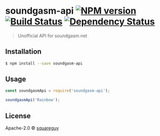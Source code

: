 # soundgasm-api [![NPM version][npm-image]][npm-url] [![Build Status][travis-image]][travis-url] [![Dependency Status][daviddm-image]][daviddm-url]
> Unofficial API for soundgasm.net

## Installation

```sh
$ npm install --save soundgasm-api
```

## Usage

```js
const soundgasmApi = require('soundgasm-api');

soundgasmApi('Rainbow');
```
## License

Apache-2.0 © [squareguy]()


[npm-image]: https://badge.fury.io/js/soundgasm-api.svg
[npm-url]: https://npmjs.org/package/soundgasm-api
[travis-image]: https://travis-ci.org/squareguy/soundgasm-api.svg?branch=master
[travis-url]: https://travis-ci.org/squareguy/soundgasm-api
[daviddm-image]: https://david-dm.org/squareguy/soundgasm-api.svg?theme=shields.io
[daviddm-url]: https://david-dm.org/squareguy/soundgasm-api
